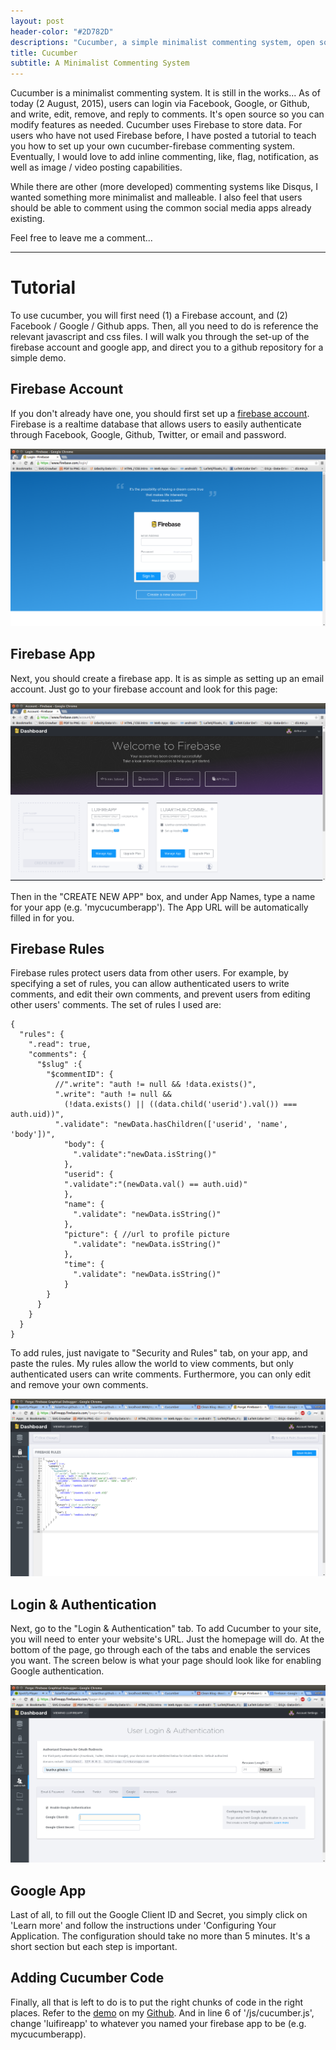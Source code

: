 ```yaml
---
layout: post
header-color: "#2D782D"
descriptions: "Cucumber, a simple minimalist commenting system, open source, and still in development..."
title: Cucumber
subtitle: A Minimalist Commenting System
---
```


Cucumber is a minimalist commenting system. It is still in the works...  As of
today (2 August, 2015), users can login via Facebook, Google, or Github, and
write, edit, remove, and reply to  comments. It's open source so you can modify
features as needed. Cucumber uses Firebase to store data. For users who have
not used Firebase before, I have posted a tutorial to teach you how to set up
your own cucumber-firebase commenting system. Eventually, I would love to add
inline commenting, like, flag, notification, as well as image / video posting
capabilities.

While there are other (more developed) commenting systems like Disqus, I wanted
something more minimalist and malleable. I also feel that users should be able
to comment using the common social media apps already existing.

Feel free to leave me a comment...

***

# Tutorial
To use cucumber, you will first need (1) a Firebase account, and (2) Facebook /
Google / Github apps. Then, all you need to do is reference the relevant
javascript and css files. I will walk you through the set-up of the firebase
account and google app, and direct you to a github repository for a simple
demo.

## Firebase Account
If you don't already have one, you should first set up a [firebase
account](https://www.firebase.com/login/). Firebase is a realtime database that
allows users to easily authenticate through Facebook, Google, Github, Twitter,
or email and password.
<div><img class='eg'src='/assets/cucumber/img/firelogin.png'></div>

## Firebase App
Next, you should create a firebase app. It is as simple as setting up an email
account. Just go to your firebase account and look for this page:
<div><img class='eg'src='/assets/cucumber/img/fireapp.png'></div>

Then in the "CREATE NEW APP" box, and under App Names, type a name for your app (e.g. 'mycucumberapp'). The App URL will be automatically filled in for you.

## Firebase Rules
Firebase rules protect users data from other users. For example, by specifying a
set of rules, you can allow authenticated users to write comments, and edit
their own comments, and prevent users from editing other users' comments. The
set of rules I used are:

~~~
{
  "rules": {
    ".read": true,
    "comments": {
      "$slug" :{
        "$commentID": {
          //".write": "auth != null && !data.exists()",
          ".write": "auth != null && 
            (!data.exists() || ((data.child('userid').val()) === auth.uid))",
          ".validate": "newData.hasChildren(['userid', 'name', 'body'])",
        	"body": {
        	  ".validate":"newData.isString()"
        	},
        	"userid": {
            ".validate":"(newData.val() == auth.uid)"
        	},
        	"name": {
        	  ".validate": "newData.isString()"
        	},
        	"picture": { //url to profile picture
        	  ".validate": "newData.isString()"
        	},
        	"time": {
        	  ".validate": "newData.isString()"
        	}
        }
      }
    }
  }
}
~~~

To add rules, just navigate to "Security and Rules" tab, on your app, and paste
the rules. My rules allow the world to view comments, but only authenticated
users can write comments. Furthermore, you can only edit and remove your own
comments.
<div><img class="eg" src="/assets/cucumber/img/rules.png"></div>

## Login & Authentication
Next, go to the "Login & Authentication" tab. To add Cucumber to your site, you
will need to enter your website's URL. Just the homepage will do. At the bottom
of the page, go through each of the tabs and enable the services you want. The
screen below is what your page should look like for enabling Google
authentication.
<div><img class='eg'src='/assets/cucumber/img/authLogin.png'></div>

## Google App
Last of all, to fill out the Google Client ID and Secret, you simply click on
'Learn more' and follow the instructions under 'Configuring Your Application.
The configuration should take no more than 5 minutes. It's a short section but
each step is important.

## Adding Cucumber Code
Finally, all that is left to do is to put the right chunks of code in the right
places. Refer to the [demo](/assets/cucumber/demo) on my
[Github](https://github.com/luiarthur/luiarthur.github.io/tree/master/assets/cucumber/demo).
And in line 6 of '/js/cucumber.js', change 'luifireapp' to whatever you named
your firebase app to be (e.g.  mycucumberapp).
